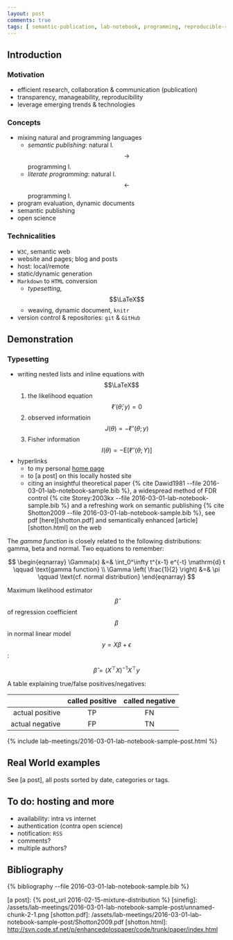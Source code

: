 ```yaml
---
layout: post
comments: true
tags: [ semantic-publication, lab-notebook, programming, reproducible-research ]
---
```


## Introduction

### Motivation

* efficient research, collaboration & communication (publication)
* transparency, manageability, reproducibility
* leverage emerging trends & technologies

### Concepts

* mixing natural and programming languages
    * *semantic publishing*: natural l. $$ \rightarrow $$ programming l.
    * *literate programming*: natural l. $$ \leftarrow $$ programming l.
* program evaluation, dynamic documents
* semantic publishing
* open science

### Technicalities

* `W3C`, semantic web
* website and pages; blog and posts
* host: local/remote
* static/dynamic generation
* `Markdown` to `HTML` conversion
    * *typesetting*, $$\LaTeX$$
    * weaving, dynamic document, `knitr`
* version control & repositories: `git` & `GitHub`

## Demonstration

### Typesetting

* writing nested lists and inline equations with $$\LaTeX$$
  1. the likelihood equation $$\ell'(\hat{\theta}; y)=0$$
  2. observed informatioin $$J(\theta) = - \ell''(\theta; y)$$
  2. Fisher information $$I(\theta) = - \mathrm{E}[ \ell''(\theta; Y) ]$$
* hyperlinks
    * to my personal [home page][my website]
    * to [a post] on this locally hosted site
    * citing an insightful theoretical paper {% cite Dawid1981 --file 2016-03-01-lab-notebook-sample.bib %}, a widespread method of FDR control {% cite Storey:2003kx --file 2016-03-01-lab-notebook-sample.bib %} and a refreshing work on semantic publishing {% cite Shotton2009 --file 2016-03-01-lab-notebook-sample.bib %}, see pdf [here][shotton.pdf] and semantically enhanced [article][shotton.html] on the web

The *gamma function* is closely related to the following distributions: gamma, beta and normal.  Two equations to remember:

$$
\begin{eqnarray}
\Gamma(x) &=& \int_0^\infty t^{x-1} e^{-t} \mathrm{d} t \qquad \text{gamma function} \\
\Gamma \left( \frac{1}{2} \right) &=& \pi \qquad \text{cf. normal distribution}
\end{eqnarray}
$$

Maximum likelihood estimator $$\hat{\beta}$$ of regression coefficient $$\beta$$ in normal linear model $$y = X \beta + \epsilon$$:

$$
\begin{equation}
\hat{\beta} = (X^\top X)^{-1} X^\top y
\end{equation}
$$

A table explaining true/false positives/negatives:

|                 | called positive | called negative |
| ---------------:|:---------------:|:---------------:|
| actual positive |       TP        |       FN        |
| actual negative |       FP        |       TN        |

{% include lab-meetings/2016-03-01-lab-notebook-sample-post.html %}

## Real World examples

See [a post], all posts sorted by date, categories or tags.

## To do: hosting and more

* availability: intra vs internet
* authentication (contra open science)
* notification: `RSS`
* comments?
* multiple authors?

## Bibliography

{% bibliography --file 2016-03-01-lab-notebook-sample.bib %}

[my website]: http://attilagk.com
[a post]: {% post_url 2016-02-15-mixture-distribution %}
[sinefig]: /assets/lab-meetings/2016-03-01-lab-notebook-sample-post/unnamed-chunk-2-1.png
[shotton.pdf]: /assets/lab-meetings/2016-03-01-lab-notebook-sample-post/Shotton2009.pdf
[shotton.html]: http://svn.code.sf.net/p/enhancedplospaper/code/trunk/paper/index.html
